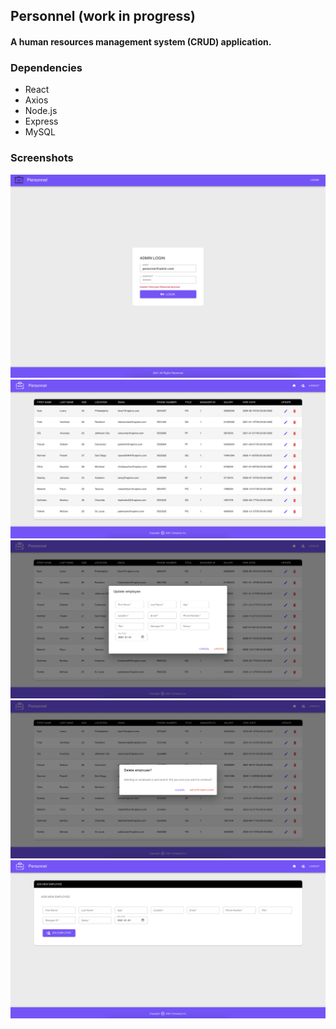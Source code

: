## Personnel **(work in progress)**

#### A human resources management system (CRUD) application.

### Dependencies

- React
- Axios
- Node.js
- Express
- MySQL

### Screenshots

!["personnel"](https://github.com/johncabang/personnel/blob/main/docs/personnel-004.png?raw=true)
!["personnel"](https://github.com/johncabang/personnel/blob/main/docs/personnel-005.png?raw=true)
!["personnel"](https://github.com/johncabang/personnel/blob/main/docs/personnel-006.png?raw=true)
!["personnel"](https://github.com/johncabang/personnel/blob/main/docs/personnel-007.png?raw=true)
!["personnel"](https://github.com/johncabang/personnel/blob/main/docs/personnel-008.png?raw=true)

